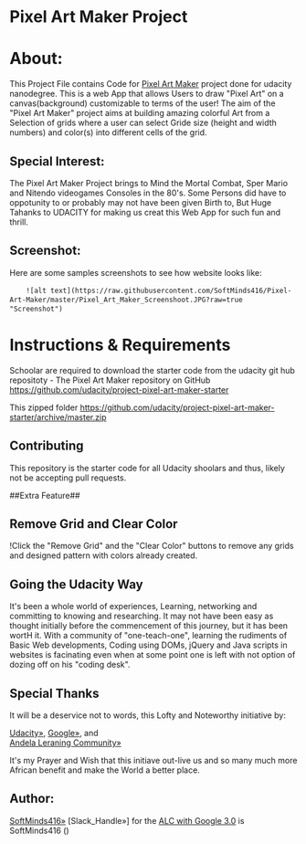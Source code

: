 # Pixel Art Maker Project


# About:
This Project File contains Code for [Pixel Art Maker](http://logan1x.me/PixelArtMaker/) project done for udacity nanodegree.
This is a web App that allows Users to draw "Pixel Art" on a canvas(background) customizable to terms of the user! 
The aim of the "Pixel Art Maker" project aims at building amazing colorful Art from a Selection of grids where a user can select Gride size (height and width numbers) and color(s) into different cells of the grid.


## Special Interest:
The Pixel Art Maker Project brings to Mind the Mortal Combat, Sper Mario and Nitendo videogames Consoles in the 80's.
Some Persons did have to oppotunity to or probably may not have been given Birth to, But Huge Tahanks to UDACITY for making us creat this Web App for such fun and thrill.


## Screenshot:
Here are some samples screenshots to see how website looks like:

        ![alt text](https://raw.githubusercontent.com/SoftMinds416/Pixel-Art-Maker/master/Pixel_Art_Maker_Screenshoot.JPG?raw=true "Screenshot")
        
             
          




# Instructions & Requirements
Schoolar are required to download the starter code from the udacity git hub repositoty - 
The Pixel Art Maker repository on GitHub
https://github.com/udacity/project-pixel-art-maker-starter

This zipped folder
https://github.com/udacity/project-pixel-art-maker-starter/archive/master.zip

## Contributing
This repository is the starter code for all Udacity shoolars and thus, likely not be accepting pull requests.   

##Extra Feature##
## Remove Grid and Clear Color
!Click the "Remove Grid" and the "Clear Color" buttons to remove any grids and designed pattern with colors already created.    

## Going the Udacity Way
It's been a whole world of experiences, Learning, networking and committing to knowing and researching. It may not have been easy as thought 
initially before the commencement of this journey, but it has been wortH it. With a community of "one-teach-one", learning the rudiments of Basic Web developments, 
Coding using DOMs, jQuery and Java scripts in websites is facinating even when at some point one is left with not option of dozing off on his "coding desk".

## Special Thanks
It will be a deservice not to words, this Lofty and Noteworthy initiative by:

[Udacity»](www.udacity.com),
[Google»](www.google.com), and  
[Andela Leraning Community»](https://andela.com)

It's my Prayer and Wish that this initiave out-live us and so many much more African benefit and make the World a better place.

## Author:
[SoftMinds416»](https://github.com/SoftMinds416)
[Slack_Handle»] for the [ALC with Google 3.0](alcwithgoogle3.slack.com) is SoftMinds416 ()
